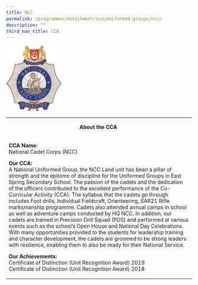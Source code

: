 ```yaml
---
title: NCC
permalink: /programmes/enrichment/cca/uniformed-groups/ncc/
description: ""
third_nav_title: CCA
---
```

<img style="width: 30%;" src="/images/ncc.png">
<table>
<tbody>
<tr>
<td width="590">
<p style="text-align: center;"><strong>About the CCA&nbsp;</strong></p>
</td>
</tr>
<tr>
<td colspan="5" rowspan="2">
<p><strong>CCA Name:<br></strong>National Cadet Corps (NCC)</p>
<p><strong>Our CCA:<br></strong>A National Uniformed Group, the NCC Land unit has been a pillar of strength and the epitome of discipline for the Uniformed Groups in East Spring Secondary School. The passion of the cadets and the dedication of the officers contributed to the excellent performance of the Co-Curricular Activity (CCA). The syllabus that the cadets go through includes Foot drills, Individual Fieldcraft, Orienteering, SAR21 Rifle marksmanship programme. Cadets also attended annual camps in school as well as adventure camps conducted by HQ NCC. In addition, our cadets are trained in Precision Drill Squad (PDS) and performed at various events such as the school’s Open House and National Day Celebrations. With many opportunities provided to the students for leadership training and character development, the cadets are groomed to be strong leaders with resilience, enabling them to also be ready for their National Service.</p>
<p><strong>Our Achievements:<br></strong>Certificate of Distinction (Unit Recognition Award) 2019<br>Certificate of Distinction (Unit Recognition Award) 2018</p>
</td>
</tr>
</tbody>
</table>
